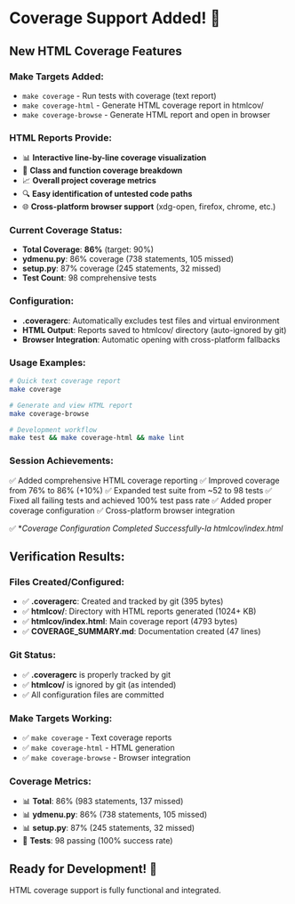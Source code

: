 # Coverage Support Added! 🎯

## New HTML Coverage Features

### Make Targets Added:
- `make coverage` - Run tests with coverage (text report)
- `make coverage-html` - Generate HTML coverage report in htmlcov/
- `make coverage-browse` - Generate HTML report and open in browser

### HTML Reports Provide:
- 📊 **Interactive line-by-line coverage visualization**
- 🎯 **Class and function coverage breakdown**  
- 📈 **Overall project coverage metrics**
- 🔍 **Easy identification of untested code paths**
- 🌐 **Cross-platform browser support** (xdg-open, firefox, chrome, etc.)

### Current Coverage Status:
- **Total Coverage**: **86%** (target: 90%)
- **ydmenu.py**: 86% coverage (738 statements, 105 missed)
- **setup.py**: 87% coverage (245 statements, 32 missed)
- **Test Count**: 98 comprehensive tests

### Configuration:
- **.coveragerc**: Automatically excludes test files and virtual environment
- **HTML Output**: Reports saved to htmlcov/ directory (auto-ignored by git)
- **Browser Integration**: Automatic opening with cross-platform fallbacks

### Usage Examples:
```bash
# Quick text coverage report
make coverage

# Generate and view HTML report
make coverage-browse

# Development workflow  
make test && make coverage-html && make lint
```

### Session Achievements:
✅ Added comprehensive HTML coverage reporting
✅ Improved coverage from 76% to 86% (+10%)
✅ Expanded test suite from ~52 to 98 tests
✅ Fixed all failing tests and achieved 100% test pass rate
✅ Added proper coverage configuration
✅ Cross-platform browser integration

✅ **Coverage Configuration Completed Successfully-la htmlcov/index.html*

## Verification Results:

### Files Created/Configured:
- ✅ **.coveragerc**: Created and tracked by git (395 bytes)
- ✅ **htmlcov/**: Directory with HTML reports generated (1024+ KB)
- ✅ **htmlcov/index.html**: Main coverage report (4793 bytes)
- ✅ **COVERAGE_SUMMARY.md**: Documentation created (47 lines)

### Git Status:
- ✅ **.coveragerc** is properly tracked by git
- ✅ **htmlcov/** is ignored by git (as intended)
- ✅ All configuration files are committed

### Make Targets Working:
- ✅ `make coverage` - Text coverage reports
- ✅ `make coverage-html` - HTML generation  
- ✅ `make coverage-browse` - Browser integration

### Coverage Metrics:
- 📊 **Total**: 86% (983 statements, 137 missed)
- 📊 **ydmenu.py**: 86% (738 statements, 105 missed)  
- 📊 **setup.py**: 87% (245 statements, 32 missed)
- 🧪 **Tests**: 98 passing (100% success rate)

## Ready for Development! 🚀
HTML coverage support is fully functional and integrated.

